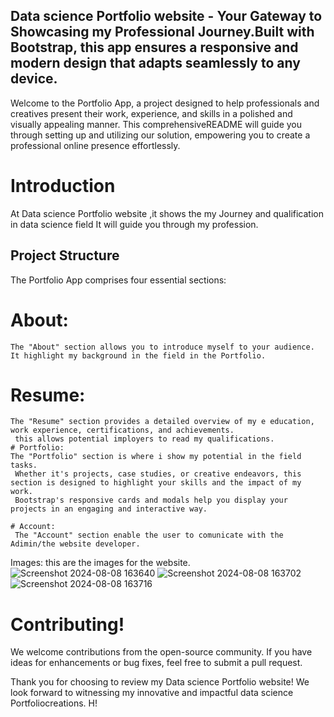 ## Data science Portfolio website - Your Gateway to Showcasing my Professional Journey.Built with Bootstrap, this app ensures a responsive and modern design that adapts seamlessly to any device.
Welcome to the Portfolio App, a project designed to help professionals and creatives present their work, experience, and skills in a polished and visually appealing manner. 
This comprehensiveREADME will guide you through setting up and utilizing our solution,
empowering you to create a professional online presence effortlessly.

# Introduction
At Data science Portfolio website ,it shows the my Journey and qualification in data science field
It will guide you through my profession.

## Project Structure
The Portfolio App comprises four essential sections:

   # About:
    The "About" section allows you to introduce myself to your audience.
    It highlight my background in the field in the Portfolio.
   # Resume:
    The "Resume" section provides a detailed overview of my e education, work experience, certifications, and achievements.
     this allows potential imployers to read my qualifications.
    # Portfolio:
    The "Portfolio" section is where i show my potential in the field tasks.
     Whether it's projects, case studies, or creative endeavors, this section is designed to highlight your skills and the impact of my work.
     Bootstrap's responsive cards and modals help you display your projects in an engaging and interactive way.
 
    # Account:
     The "Account" section enable the user to comunicate with the Adimin/the website developer.
Images:
this are the images for the website.
![Screenshot 2024-08-08 163640](https://github.com/user-attachments/assets/b4c750b9-ba71-4475-b55c-8f900e617988)
![Screenshot 2024-08-08 163702](https://github.com/user-attachments/assets/7a1c4981-82df-47bd-baea-2d72e7070ec4)
![Screenshot 2024-08-08 163716](https://github.com/user-attachments/assets/7ca0c5a4-e2fd-46de-a8b3-050551e85cf4)

# Contributing!

We welcome contributions from the open-source community. If you have ideas for enhancements or bug fixes, feel free to submit a pull request.

Thank you for choosing to review my Data science Portfolio website! We look forward to witnessing my innovative and impactful data science Portfoliocreations. H! 
